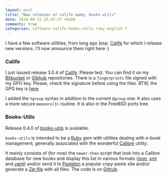 ```yaml
---
layout: post
title: "New releases of calife &amp; books-utils"
date: 2014-09-15 15:47:37 +0200
comments: true
categories: software calife books-utils ruby english C
---
```


I have a few software utilities, from long ago (esp. [Calife](https://www.keltia.net/programs/calife/) for which I release new versions.  I'll now announce them right here :) 

### Calife

I just issued release 3.0.4 of [Calife](https://www.keltia.net/programs/calife/). Please test.  You can find it on my [Bitbucket](https://bitbucket.org/keltia/calife/downloads) or [Gibhub](https://github.com/keltia/calife/releases) repositories.  There is a `fingerprints` file signed with my GPG key.  Please, check the signature before using the files. BTW, the GPG key is [here](https://www.keltia.net/keys/8BE879B028731E1C.asc)

I added the `%group` syntax in addition to the current `@group` one. It also uses a more secure `memzero(3)` routine.  It is also in the FreeBSD ports tree.

### Books-Utils

Release 0.4.0 of [books-utils](https://github.com/keltia/books-utils) is available.

`books-utils` is intended to be a [Ruby](https://www.keltia.net/programs/ruby/) gem with utilities dealing with e-book management, generally associated with the wonderful [Calibre](https://www.keltia.net/programs/calibre/) utility. 

It mainly consists of (for now) the `newer-than` script that look into a Calibre database for new books and display this list in various formats ([json](https://en.wikipedia.org/wiki/JSON), [xml](https://en.wikipedia.org/wiki/XML) and [yaml](https://en.wikipedia.org/wiki/YAML)) and/or send it to [Pastebin](http://pastebin.com/) a popular copy-paste site and/or generate a [Zip file](https://en.wikipedia.org/wiki/Zip_%28file_format%29) with all files.  The code is on [Github](https://github.com/keltia).
